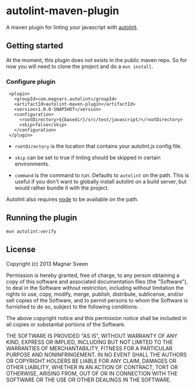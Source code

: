 # autolint-maven-plugin

A maven plugin for linting your javascript with
[autolint](https://github.com/magnars/autolint).

## Getting started

At the moment, this plugin does not exists in the public maven repo.
So for now you will need to clone the project and do a `mvn install`.

### Configure plugin

     <plugin>
       <groupId>com.magnars.autolint</groupId>
       <artifactId>autolint-maven-plugin</artifactId>
       <version>1.0.0-SNAPSHOT</version>
       <configuration>
         <rootDirectory>${basedir}/src/test/javascript/</rootDirectory>
         <skip>false</skip>
       </configuration>
     </plugin>

- `rootDirectory` is the location that contains your autolint.js config file.

- `skip` can be set to true if linting should be skipped in certain environments.

- `command` is the command to run. Defaults to `autolint` on the path. This is useful
  if you don't want to globally install autolint on a build server, but would rather bundle
  it with the project.

Autolint also requires [node](http://nodejs.org/) to be available on the path.

## Running the plugin

    mvn autolint:verify

## License

Copyright (c) 2013 Magnar Sveen

Permission is hereby granted, free of charge, to any person obtaining
a copy of this software and associated documentation files (the
"Software"), to deal in the Software without restriction, including
without limitation the rights to use, copy, modify, merge, publish,
distribute, sublicense, and/or sell copies of the Software, and to
permit persons to whom the Software is furnished to do so, subject to
the following conditions:

The above copyright notice and this permission notice shall be
included in all copies or substantial portions of the Software.

THE SOFTWARE IS PROVIDED "AS IS", WITHOUT WARRANTY OF ANY KIND,
EXPRESS OR IMPLIED, INCLUDING BUT NOT LIMITED TO THE WARRANTIES OF
MERCHANTABILITY, FITNESS FOR A PARTICULAR PURPOSE AND NONINFRINGEMENT.
IN NO EVENT SHALL THE AUTHORS OR COPYRIGHT HOLDERS BE LIABLE FOR ANY
CLAIM, DAMAGES OR OTHER LIABILITY, WHETHER IN AN ACTION OF CONTRACT,
TORT OR OTHERWISE, ARISING FROM, OUT OF OR IN CONNECTION WITH THE
SOFTWARE OR THE USE OR OTHER DEALINGS IN THE SOFTWARE.
